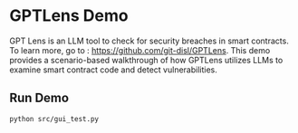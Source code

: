 # GPTLens Demo

GPT Lens is an LLM tool to check for security breaches in smart contracts. To learn more, go to : https://github.com/git-disl/GPTLens. This demo provides a scenario-based walkthrough of how GPTLens utilizes LLMs to examine smart contract code and detect vulnerabilities.

## Run Demo

```
python src/gui_test.py
```
